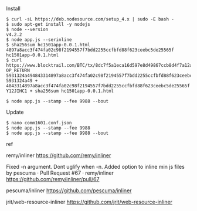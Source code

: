 Install

```
$ curl -sL https://deb.nodesource.com/setup_4.x | sudo -E bash -
$ sudo apt-get install -y nodejs
$ node --version
v4.2.2
$ node app.js --serinline
$ sha256sum hc1501app-0.0.1.html
4897a8acc3f474fa02c98f2194557f7bdd2255ccfbfd88f623ceebc5de25565f  hc1501app-0.0.1.html
$ curl https://www.blocktrail.com/BTC/tx/8dc7f5a1eca16d597e8d49867ccb8d4f7a12a1fea4602b8b820de3b3f4a55a6e
OP_RETURN 5931324a494843314897a8acc3f474fa02c98f2194557f7bdd2255ccfbfd88f623ceebc5de25565f
5931324a49 + 4843314897a8acc3f474fa02c98f2194557f7bdd2255ccfbfd88f623ceebc5de25565f
Y12JIHC1 + sha256sum hc1501app-0.0.1.html

$ node app.js --stamp --fee 9988 --bout
```

Update

```
$ nano comm1601.conf.json
$ node app.js --stamp --fee 9988
$ node app.js --stamp --fee 9988 --bout
```

ref

remy/inliner https://github.com/remy/inliner

Fixed -n argument. Dont uglify when -n. Added option to inline min js files by pescuma · Pull Request #67 · remy/inliner
 https://github.com/remy/inliner/pull/67

pescuma/inliner
 https://github.com/pescuma/inliner

 jrit/web-resource-inliner
  https://github.com/jrit/web-resource-inliner
